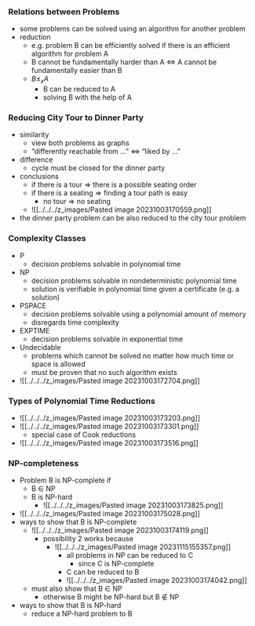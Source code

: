 ### Relations between Problems
+ some problems can be solved using an algorithm for another problem
+ reduction
	+ e.g. problem B can be efficiently solved if there is an efficient algorithm for problem A
	+ B cannot be fundamentally harder than A $\iff$ A cannot be fundamentally easier than B
	+ $B ≤_x A$
		+ B can be reduced to A
		+ solving B with the help of A 

### Reducing City Tour to Dinner Party
+ similarity
	+ view both problems as graphs
	+ “differently reachable from …” $\iff$ “liked by …”
+ difference
	+ cycle must be closed for the dinner party
+ conclusions
	+ if there is a tour $\Rightarrow$ there is a possible seating order
	+ if there is a seating $\Rightarrow$ finding a tour path is easy
		+ no tour $\Rightarrow$ no seating
	+ ![[../../../z_images/Pasted image 20231003170559.png]]
+ the dinner party problem can be also reduced to the city tour problem

### Complexity Classes
+ P
	+ decision problems solvable in polynomial time
+ NP
	+ decision problems solvable in nondeterministic polynomial time 
	+ solution is verifiable in polynomial time given a certificate (e.g. a solution)
+ PSPACE
	+ decision problems solvable using a polynomial amount of memory
	+ disregards time complexity
+ EXPTIME
	+ decision problems solvable in exponential time
+ Undecidable
	+ problems which cannot be solved no matter how much time or space is allowed
	+ must be proven that no such algorithm exists
+ ![[../../../z_images/Pasted image 20231003172704.png]]

### Types of Polynomial Time Reductions
+ ![[../../../z_images/Pasted image 20231003173203.png]]
+ ![[../../../z_images/Pasted image 20231003173301.png]]
	+ special case of Cook reductions
+ ![[../../../z_images/Pasted image 20231003173516.png]]

### NP-completeness
+ Problem B is NP-complete if
	+ B ∈ NP
	+ B is NP-hard
		+ ![[../../../z_images/Pasted image 20231003173825.png]]
+ ![[../../../z_images/Pasted image 20231003175028.png]]
+ ways to show that B is NP-complete
	+ ![[../../../z_images/Pasted image 20231003174119.png]]
		+ possibility 2 works because 
			+ ![[../../../z_images/Pasted image 20231115155357.png]]
				+ all problems in NP can be reduced to C
					+ since C is NP-complete
				+ C can be reduced to B
				+ ![[../../../z_images/Pasted image 20231003174042.png]]
	+ must also show that B ∈ NP
		+ otherwise B might be NP-hard but B ∉ NP
+ ways to show that B is NP-hard
	+ reduce a NP-hard problem to B
